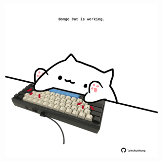 <!-- built at 27/04/2024, 23:00:56 UTC -->
<p align="center">
  <img width="500" height="500" src="./ReadmeImage.svg">
</p>
